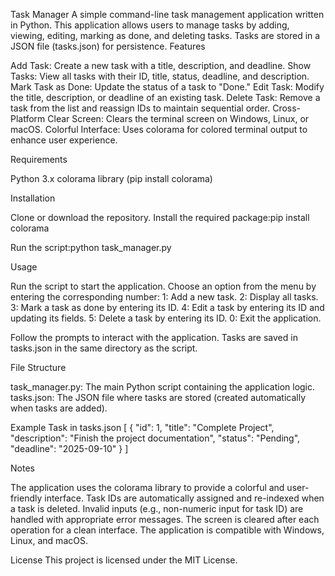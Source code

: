 Task Manager
A simple command-line task management application written in Python. This application allows users to manage tasks by adding, viewing, editing, marking as done, and deleting tasks. Tasks are stored in a JSON file (tasks.json) for persistence.
Features

Add Task: Create a new task with a title, description, and deadline.
Show Tasks: View all tasks with their ID, title, status, deadline, and description.
Mark Task as Done: Update the status of a task to "Done."
Edit Task: Modify the title, description, or deadline of an existing task.
Delete Task: Remove a task from the list and reassign IDs to maintain sequential order.
Cross-Platform Clear Screen: Clears the terminal screen on Windows, Linux, or macOS.
Colorful Interface: Uses colorama for colored terminal output to enhance user experience.

Requirements

Python 3.x
colorama library (pip install colorama)

Installation

Clone or download the repository.
Install the required package:pip install colorama


Run the script:python task_manager.py



Usage

Run the script to start the application.
Choose an option from the menu by entering the corresponding number:
1: Add a new task.
2: Display all tasks.
3: Mark a task as done by entering its ID.
4: Edit a task by entering its ID and updating its fields.
5: Delete a task by entering its ID.
0: Exit the application.


Follow the prompts to interact with the application.
Tasks are saved in tasks.json in the same directory as the script.

File Structure

task_manager.py: The main Python script containing the application logic.
tasks.json: The JSON file where tasks are stored (created automatically when tasks are added).

Example Task in tasks.json
[
    {
        "id": 1,
        "title": "Complete Project",
        "description": "Finish the project documentation",
        "status": "Pending",
        "deadline": "2025-09-10"
    }
]

Notes

The application uses the colorama library to provide a colorful and user-friendly interface.
Task IDs are automatically assigned and re-indexed when a task is deleted.
Invalid inputs (e.g., non-numeric input for task ID) are handled with appropriate error messages.
The screen is cleared after each operation for a clean interface.
The application is compatible with Windows, Linux, and macOS.

License
This project is licensed under the MIT License.
